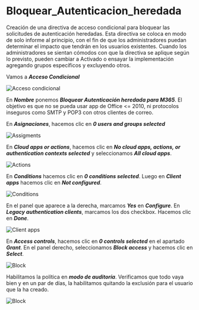 # Bloquear_Autenticacion_heredada

Creación de una directiva de acceso condicional para bloquear las solicitudes de autenticación heredadas. Esta directiva se coloca en modo de solo informe al principio, con el fin de que los administradores puedan determinar el impacto que tendrán en los usuarios existentes. Cuando los administradores se sientan cómodos con que la directiva se aplique según lo previsto, pueden cambiar a Activado o ensayar la implementación agregando grupos específicos y excluyendo otros.

Vamos a ***Acceso Condicional***

![Acceso condicional](./img/202303171016.png)

En ***Nombre*** ponemos ***Bloquear Autenticación heredada para M365***. El objetivo es que no se pueda usar app de Office <= 2010, ni protocolos inseguros como SMTP y POP3 con otros clientes de correo.

En ***Asignaciones***, hacemos clic en ***0 users and groups selected***

![Assigments](./img/202303171022.png)

En ***Cloud apps or actions***, hacemos clic en ***No cloud apps, actions, or authentication contexts selected*** y seleccionamos ***All cloud apps***.

![Actions](./img/202303171044.png)

En ***Conditions*** hacemos clic en ***0 conditions selected***. Luego en ***Client apps*** hacemos clic en ***Not configured***.

![Conditions](./img/202303171047.png)

En el panel que aparece a la derecha, marcamos ***Yes*** en ***Configure***. En ***Legacy authentication clients***, marcamos los dos checkbox. Hacemos clic en ***Done***.

![Client apps](./img/202303171048.png)

En ***Access controls***, hacemos clic en ***0 controls selected*** en el apartado ***Grant***. En el panel derecho, seleccionamos ***Block access*** y hacemos clic en ***Select***.

![Block](./img/202303171053.png)

Habilitamos la política en ***modo de auditoría***. Verificamos que todo vaya bien y en un par de días, la habilitamos quitando la exclusión para el usuario que la ha creado.

![Block](./img/202303171054.png)




